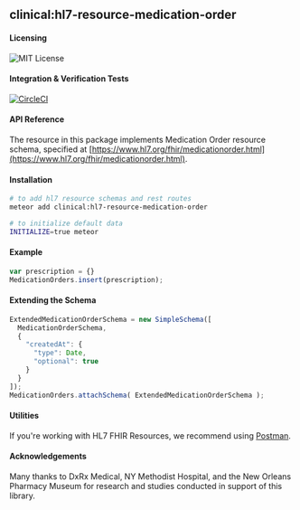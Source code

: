 ## clinical:hl7-resource-medication-order


#### Licensing  
![MIT License](https://img.shields.io/badge/license-MIT-blue.svg)


#### Integration & Verification Tests  
[![CircleCI](https://circleci.com/gh/clinical-meteor/hl7-resource-medication-order/tree/master.svg?style=svg)](https://circleci.com/gh/clinical-meteor/hl7-resource-medication-order/tree/master)


#### API Reference  
The resource in this package implements Medication Order resource schema, specified at [https://www.hl7.org/fhir/medicationorder.html](https://www.hl7.org/fhir/medicationorder.html). 



#### Installation  

````bash
# to add hl7 resource schemas and rest routes
meteor add clinical:hl7-resource-medication-order

# to initialize default data
INITIALIZE=true meteor
````


#### Example   

```js
var prescription = {}
MedicationOrders.insert(prescription);
```


#### Extending the Schema

```js
ExtendedMedicationOrderSchema = new SimpleSchema([
  MedicationOrderSchema,
  {
    "createdAt": {
      "type": Date,
      "optional": true
    }
  }
]);
MedicationOrders.attachSchema( ExtendedMedicationOrderSchema );
```



#### Utilities  

If you're working with HL7 FHIR Resources, we recommend using [Postman](https://chrome.google.com/webstore/detail/postman/fhbjgbiflinjbdggehcddcbncdddomop?hl=en).



#### Acknowledgements     

Many thanks to DxRx Medical, NY Methodist Hospital, and the New Orleans Pharmacy Museum for research and studies conducted in support of this library.  